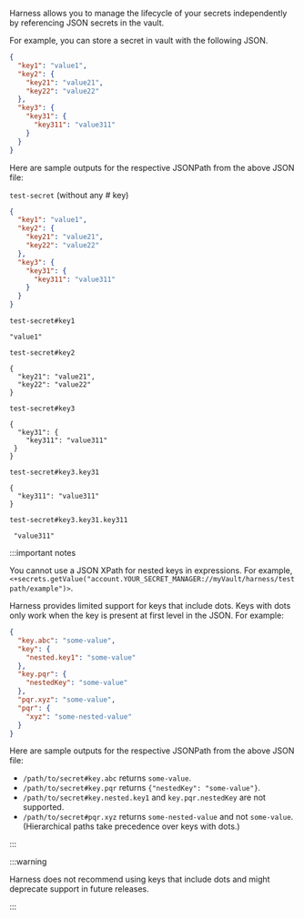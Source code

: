 Harness allows you to manage the lifecycle of your secrets independently by referencing JSON secrets in the vault.

For example, you can store a secret in vault with the following JSON.

```json
{
  "key1": "value1",
  "key2": {
    "key21": "value21",
    "key22": "value22"
  },
  "key3": {
    "key31": {
      "key311": "value311"
    }
  }
}

```

Here are sample outputs for the respective JSONPath from the above JSON file:

`test-secret` (without any # key)
 
 ```json
 {
   "key1": "value1",
   "key2": {
     "key21": "value21",
     "key22": "value22"
   },
   "key3": {
     "key31": {
       "key311": "value311"
     }
   }
 }

 ```

`test-secret#key1`

 ```
 "value1"
 ```

`test-secret#key2`

 ```
{
   "key21": "value21",
   "key22": "value22"
}
```

`test-secret#key3`

 ```
{
   "key31": {
     "key311": "value311"
  }
}
 ```

`test-secret#key3.key31`

 ```
{
   "key311": "value311"
}
```

`test-secret#key3.key31.key311`
 
 ```
  "value311"
 ```

:::important notes

You cannot use a JSON XPath for nested keys in expressions. For example, `<+secrets.getValue("account.YOUR_SECRET_MANAGER://myVault/harness/testpath/example")>`.

Harness provides limited support for keys that include dots. Keys with dots only work when the key is present at first level in the JSON. For example:

```json
{
  "key.abc": "some-value",
  "key": {
    "nested.key1": "some-value"
  },
  "key.pqr": {
    "nestedKey": "some-value"
  },
  "pqr.xyz": "some-value",
  "pqr": {
    "xyz": "some-nested-value"
  }
}
```

Here are sample outputs for the respective JSONPath from the above JSON file:

- `/path/to/secret#key.abc` returns `some-value`.
- `/path/to/secret#key.pqr` returns `{"nestedKey": "some-value"}`.
- `/path/to/secret#key.nested.key1` and `key.pqr.nestedKey` are not supported.
- `/path/to/secret#pqr.xyz` returns `some-nested-value` and not `some-value`. (Hierarchical paths take precedence over keys with dots.)

:::

:::warning

Harness does not recommend using keys that include dots and might deprecate support in future releases.

:::
